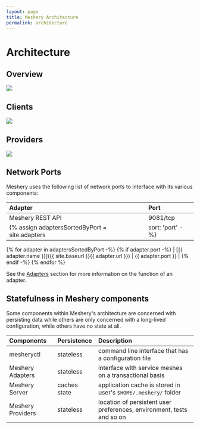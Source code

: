 ```yaml
---
layout: page
title: Meshery Architecture
permalink: architecture
---
```


# Architecture
## Overview
<a href="{{site.baseurl}}/assets/images/meshery-architecture.svg"><img src="{{site.baseurl}}/assets/images/meshery-architecture.svg" /></a>

## Clients
<a href="{{site.baseurl}}/assets/img/architecture/meshery-architecture-clients.svg"><img src="{{site.baseurl}}/assets/img/architecture/meshery-architecture-clients.svg" /></a>

## Providers
<a href="{{site.baseurl}}/assets/img/architecture/meshery-architecture-providers.svg"><img src="{{site.baseurl}}/assets/img/architecture/meshery-architecture-providers.svg" /></a>

## Network Ports 
Meshery uses the following list of network ports to interface with its various components:

| Adapter       | Port          |
| :------------ | :------------ |
| Meshery REST API | 9081/tcp |
{% assign adaptersSortedByPort = site.adapters | sort: 'port' -%}
{% for adapter in adaptersSortedByPort -%}
{% if adapter.port -%}
| [{{ adapter.name }}]({{ site.baseurl }}{{ adapter.url }}) | {{ adapter.port }} |
{% endif -%}
{% endfor %}

See the [Adapters](service-meshes/adapters) section for more information on the function of an adapter.

## Statefulness in Meshery components
Some components within Meshery's architecture are concerned with persisting data while others are only
concerned with a long-lived configuration, while others have no state at all.

| Components        | Persistence   | Description                                                           |
| :------------     | :------------ |:--------------------------------------------------------------------- |
| mesheryctl        | stateless     | command line interface that has a configuration file                  |
| Meshery Adapters  | stateless     | interface with service meshes on a transactional basis                |
| Meshery Server    | caches state  | application cache is stored in user's `$HOME/.meshery/` folder        |
| Meshery Providers | stateless     | location of persistent user preferences, environment, tests and so on |
